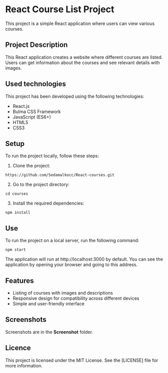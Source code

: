 # React Course List Project

This project is a simple React application where users can view various courses.

## Project Description

This React application creates a website where different courses are listed. Users can get information about the courses and see relevant details with images.

## Used technologies

This project has been developed using the following technologies:

- React.js
- Bulma CSS Framework
- JavaScript (ES6+)
- HTML5
- CSS3

## Setup

To run the project locally, follow these steps:

1. Clone the project:

```
https://github.com/Sedamalkocc/React-courses.git
```

2. Go to the project directory:

```
cd courses
```

3. Install the required dependencies:

```
npm install
```

## Use

To run the project on a local server, run the following command:

```
npm start
```

The application will run at http://localhost:3000 by default. You can see the application by opening your browser and going to this address.

## Features

- Listing of courses with images and descriptions
- Responsive design for compatibility across different devices
- Simple and user-friendly interface

## Screenshots

Screenshots are in the **Screenshot** folder.

## Licence

This project is licensed under the MIT License. See the [LICENSE] file for more information.
